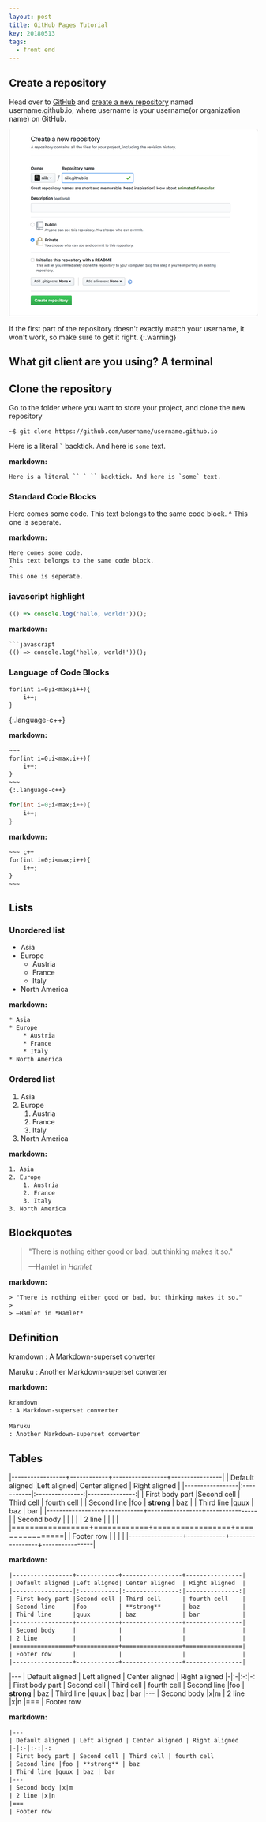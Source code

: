```yaml
---
layout: post
title: GitHub Pages Tutorial
key: 20180513
tags:
  - front end
---
```


## Create a repository

Head over to [GitHub](https://github.com/) and [create a new repository](https://github.com/new) named username.github.io, where username is your username(or organization name) on GitHub.

![repository](/../Pic/051301.png "Repository")

If the first part of the repository doesn't exactly match your username, it won't work, so make sure to get it right.
{:.warning}

## What git client are you using? A terminal

## Clone the repository

Go to the folder where you want to store your project, and clone the new repository

```terminal
~$ git clone https://github.com/username/username.github.io
```

Here is a literal `` ` `` backtick. And here is `some` text.

**markdown:**
```
Here is a literal `` ` `` backtick. And here is `some` text.
```
<!--more-->

### Standard Code Blocks

Here comes some code.
This text belongs to the same code block.
^
This one is seperate.

**markdown:**
```
Here comes some code.
This text belongs to the same code block.
^
This one is seperate.
```

### javascript highlight

```javascript
(() => console.log('hello, world!'))();
```

**markdown:**

```
```javascript
(() => console.log('hello, world!'))();
```

### Language of Code Blocks

~~~
for(int i=0;i<max;i++){
	i++;
}
~~~
{:.language-c++}

**markdown:**
```
~~~
for(int i=0;i<max;i++){
	i++;
}
~~~
{:.language-c++}
```

~~~ c++
for(int i=0;i<max;i++){
	i++;
}
~~~

**markdown:**
```
~~~ c++
for(int i=0;i<max;i++){
	i++;
}
~~~
```

## Lists

### Unordered list
* Asia
* Europe
	* Austria
	* France
	* Italy
* North America

**markdown:**
```
* Asia
* Europe
	* Austria
	* France
	* Italy
* North America
```

### Ordered list
1. Asia
2. Europe
	1. Austria
	2. France
	3. Italy
3. North America

**markdown:**
```
1. Asia
2. Europe
	1. Austria
	2. France
	3. Italy
3. North America
```

## Blockquotes

> "There is nothing either good or bad, but thinking makes it so."
>
> —Hamlet in *Hamlet*

**markdown:**
```
> "There is nothing either good or bad, but thinking makes it so."
>
> —Hamlet in *Hamlet*
```

## Definition
kramdown
: A Markdown-superset converter

Maruku
: Another Markdown-superset converter

**markdown:**
```
kramdown
: A Markdown-superset converter

Maruku
: Another Markdown-superset converter
```
## Tables

|-----------------+------------+-----------------+----------------|
| Default aligned |Left aligned| Center aligned  | Right aligned  |
|-----------------|:-----------|:---------------:|---------------:|
| First body part |Second cell | Third cell      | fourth cell    |
| Second line     |foo         | **strong**      | baz            |
| Third line      |quux        | baz             | bar            |
|-----------------+------------+-----------------+----------------|
| Second body     |            |                 |                |
| 2 line          |            |                 |                |
|=================+============+=================+================|
| Footer row      |            |                 |                |
|-----------------+------------+-----------------+----------------|

**markdown:**
```
|-----------------+------------+-----------------+----------------|
| Default aligned |Left aligned| Center aligned  | Right aligned  |
|-----------------|:-----------|:---------------:|---------------:|
| First body part |Second cell | Third cell      | fourth cell    |
| Second line     |foo         | **strong**      | baz            |
| Third line      |quux        | baz             | bar            |
|-----------------+------------+-----------------+----------------|
| Second body     |            |                 |                |
| 2 line          |            |                 |                |
|=================+============+=================+================|
| Footer row      |            |                 |                |
|-----------------+------------+-----------------+----------------|
```

|---
| Default aligned | Left aligned | Center aligned | Right aligned
|-|:-|:-:|-:
| First body part | Second cell | Third cell | fourth cell
| Second line |foo | **strong** | baz
| Third line |quux | baz | bar
|---
| Second body |x|m
| 2 line |x|n
|===
| Footer row

**markdown:**
```
|---
| Default aligned | Left aligned | Center aligned | Right aligned
|-|:-|:-:|-:
| First body part | Second cell | Third cell | fourth cell
| Second line |foo | **strong** | baz
| Third line |quux | baz | bar
|---
| Second body |x|m
| 2 line |x|n
|===
| Footer row
```


